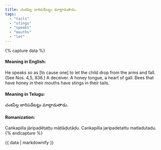 ```yaml
---
title: చంకపిల్ల జారిపడేటట్టు మాట్లాడుతాడు.
tags:
  - "tails"
  - "stings"
  - "speaks"
  - "mouths"
  - "let"
---
```


{% capture data %}
#### Meaning in English:
He speaks so as [to cause one] to let the child drop from the arms and fall.
(See Nos. 4,5, 836.)
A deceiver.
A honey tongue, a heart of gall.
Bees that have honey in their mouths have stings in their tails.

#### Meaning in Telugu:
చంకపిల్ల జారిపడేటట్టు మాట్లాడుతాడు.

#### Romanization:
Caṅkapilla jāripaḍēṭaṭṭu māṭlāḍutāḍu.
Cankapilla jaripadetattu matladutadu.
{% endcapture %}

{{ data | markdownify }}

